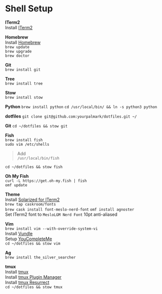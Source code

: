 # Shell Setup

**ITerm2**  
Install [ITerm2]  

**Homebrew**  
Install [Homebrew]  
`brew update`  
`brew upgrade`  
`brew doctor`  

**Git**  
`brew install git`  

**Tree**  
`brew install tree`  

**Stow**  
`brew install stow`  

**Python**
`brew install python`
`cd /usr/local/bin/ && ln -s python3 python`

**dotfiles**
`git clone git@github.com:yourpalmark/dotfiles.git ~/`  

**Git**
`cd ~/dotfiles && stow git`  

**Fish**  
`brew install fish`  
`sudo vim /etc/shells`  
>Add  
`/usr/local/bin/fish`  

`cd ~/dotfiles && stow fish`  

**Oh My Fish**  
`curl -L https://get.oh-my.fish | fish`  
`omf update`  

**Theme**  
Install [Solarized for ITerm2]  
`brew tap caskroom/fonts`  
`brew cask install font-meslo-nerd-font`
`omf install agnoster`  
Set ITerm2 font to `MesloLGM Nerd Font` 10pt anti-aliased  

**Vim**  
`brew install vim --with-override-system-vi`  
Install [Vundle]  
Setup [YouCompleteMe]  
`cd ~/dotfiles && stow vim`  

**Ag**  
`brew install the_silver_searcher`  

**tmux**  
Install [tmux]  
Install [tmux Plugin Manager]  
Install [tmux Resurrect]  
`cd ~/dotfiles && stow tmux`  

   [ITerm2]: https://www.iterm2.com/
   [Solarized for ITerm2]: https://github.com/altercation/solarized/tree/master/iterm2-colors-solarized
   [Homebrew]: https://brew.sh/
   [Oh My Fish]: https://github.com/oh-my-fish/oh-my-fish
   [tmux]: https://github.com/tmux/tmux
   [tmux Plugin Manager]: https://github.com/tmux-plugins/tpm
   [tmux Resurrect]: https://github.com/tmux-plugins/tmux-resurrect
   [Vundle]: https://github.com/VundleVim/Vundle.vim
   [YouCompleteMe]: https://github.com/Valloric/YouCompleteMe

